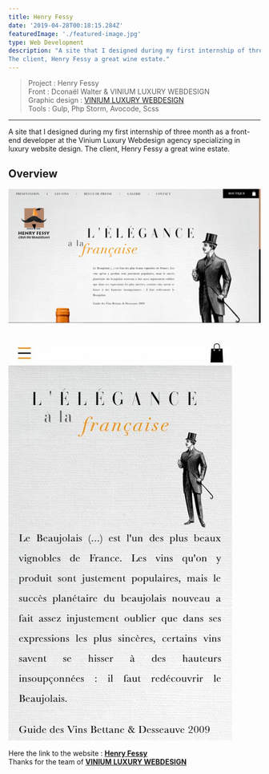 ```yaml
---
title: Henry Fessy
date: '2019-04-28T00:18:15.284Z'
featuredImage: './featured-image.jpg'
type: Web Development
description: "A site that I designed during my first internship of three month as a front-end developer at the Vinium Luxury Webdesign agency specializing in luxury website design.
The client, Henry Fessy a great wine estate."
---
```


> Project : Henry Fessy<br>
> Front : Dconaël Walter & VINIUM LUXURY WEBDESIGN<br>
> Graphic design : <a target="_blanck" href="https://www.vinium.com/">VINIUM LUXURY WEBDESIGN</a><br>
> Tools : Gulp, Php Storm, Avocode, Scss<br>

---
<div class="introP">
    A site that I designed during my first internship of three month as a front-end developer at the Vinium Luxury Webdesign agency specializing in luxury website design.
    The client, Henry Fessy a great wine estate.
</div>

## Overview
![Desktop](./Desk.jpg)  
<br></br>
![Mobile](./Mobile.jpg)

Here the link to the website : <a target="_blanck" href="https://www.henryfessy.com/?_locale=fr"><b>Henry Fessy</b></a><br/>
Thanks for the team of <a target="_blanck" href="https://www.vinium.com/"><b>VINIUM LUXURY WEBDESIGN</a>
